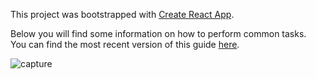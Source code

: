 This project was bootstrapped with [Create React App](https://github.com/facebook/create-react-app).

Below you will find some information on how to perform common tasks.<br>
You can find the most recent version of this guide [here](https://github.com/facebook/create-react-app/blob/master/packages/react-scripts/template/README.md).

![capture](https://user-images.githubusercontent.com/34129569/46878118-0f14be00-ce60-11e8-828c-05eb64dd1565.PNG)
